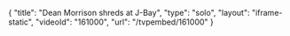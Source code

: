 {
    "title": "Dean Morrison shreds at J-Bay",
    "type": "solo",
    "layout": "iframe-static",
    "videoId": "161000",
    "url": "\/tvpembed\/161000"
}